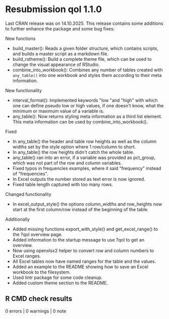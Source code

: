 # Resubmission qol 1.1.0
Last CRAN release was on 14.10.2025. This release contains some additions to further enhance the package and some bug fixes:

New functions
* build_master(): Reads a given folder structure, which contains scripts, and builds a master script as a markdown file.
* build_rstheme(): Build a complete theme file, which can be used to change the visual appearance of RStudio.
* combine_into_workbook(): Combines any number of tables created with `any_table()` into one workbook and styles them according to their meta information.

New functionality
* interval_format(): Implemented keywords "low "and "high" with which one can define pseudo low or high values, if one doesn't know, what the minimum or maximum value of a variable is.
* any_table(): Now returns styling meta information as a third list element. This meta information can be used by combine_into_workbook().

Fixed
* In any_table() the header and table row heights as well as the column widths set by the style option where 1 row/column to short.
* In any_table() the row heights didn't catch the whole table.
* any_table() ran into an error, if a variable was provided as pct_group, which was not part of the row and column variables.
* Fixed typos in frequencies examples, where it said "frequency" instead of "frequencies".
* In Excel outputs the number stored as text error is now ignored.
* Fixed table length captured with too many rows.

Changed functionality
* In excel_output_style() the options column_widths and row_heights now start at the first column/row instead of the beginning of the table.

Additionally
* Added missing functions export_with_style() and get_excel_range() to the ?qol overview page.
* Added information to the startup message to use ?qol to get an overview.
* Now using openxlsx2 helper to convert row and column numbers to Excel ranges.
* All Excel tables now have named ranges for the table and the values.
* Added an example to the README showing how to save an Excel workbook to the filesystem.
* Used lintr package for some code cleanup.
* Added custom theme section to the README.

## R CMD check results

0 errors | 0 warnings | 0 note
